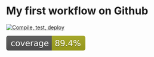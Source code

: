 # My first workflow on Github

[![Compile, test, deploy](https://github.com/angieyumin1997/day12/actions/workflows/main.yaml/badge.svg)](https://github.com/angieyumin1997/day12/actions/workflows/main.yaml)

![Coverage](.github/badges/jacoco.svg)
